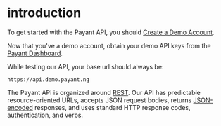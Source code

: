 # introduction

To get started with the Payant API, you should [Create a Demo Account](https://demo.payant.ng/).

Now that you've a demo account, obtain your demo API keys from the [Payant Dashboard](https://dashboard.demo.payant.ng/settings/api).

While testing our API, your base url should always be:

`https://api.demo.payant.ng`

The Payant API is organized around [REST](http://en.wikipedia.org/wiki/Representational_State_Transfer). Our API has predictable resource-oriented URLs, accepts JSON request bodies, returns [JSON-encoded](http://www.json.org/) responses, and uses standard HTTP response codes, authentication, and verbs.

